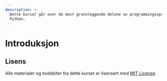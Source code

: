 ```yaml
---
description: >-
  Dette kurset går over de mest grunnleggende delene av programmingsspråket
  Python.
---
```


# Introduksjon

## Lisens

Alle materialer og kodebiter fra dette kurset er lisensert med [MIT License](LICENSE.md).&#x20;

